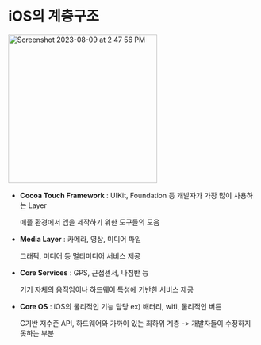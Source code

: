 # iOS의 계층구조

<img width="300" alt="Screenshot 2023-08-09 at 2 47 56 PM" src="https://github.com/chaeondev/TIL/assets/80023607/1bf5a83d-51de-4cd0-97a6-fb7ece0e1d12">

<!-- ![iOS architecture](https://github.com/chaeondev/TIL/assets/80023607/1bf5a83d-51de-4cd0-97a6-fb7ece0e1d12) -->
</br>

* **Cocoa Touch Framework** : UIKit, Foundation 등 개발자가 가장 많이 사용하는 Layer

    애플 환경에서 앱을 제작하기 위한 도구들의 모음

* **Media Layer** : 카메라, 영상, 미디어 파일

    그래픽, 미디어 등 멀티미디어 서비스 제공

* **Core Services** : GPS, 근접센서, 나침반 등

    기기 자체의 움직임이나 하드웨어 특성에 기반한 서비스 제공

* **Core OS** : iOS의 물리적인 기능 담당 ex) 배터리, wifi, 물리적인 버튼
    
    C기반 저수준 API, 하드웨어와 가까이 있는 최하위 계층 -> 개발자들이 수정하지 못하는 부분



